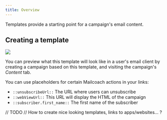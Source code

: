 ```yaml
---
title: Overview
---
```


Templates provide a starting point for a campaign's email content.

## Creating a template

![](https://mailcoach.app/images/docs/app/templates/create.png)

You can preview what this template will look like in a user's email client by creating a campaign based on this template, and visiting the campaign's _Content_ tab.

You can use placeholders for certain Mailcoach actions in your links:

- `::unsubscribeUrl::` The URL where users can unsubscribe
- `::webViewUrl::` This URL will display the HTML of the campaign
- `::subscriber.first_name::` The first name of the subscriber

// TODO // How to create nice looking templates, links to apps/websites… ?
